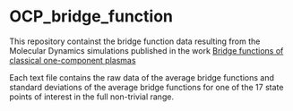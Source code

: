 # OCP_bridge_function

This repository containst the bridge function data resulting from the Molecular Dynamics simulations published in the work [Bridge functions of classical one-component plasmas](https://www.google.com)


Each text file contains the raw data of the average bridge functions and standard deviations of the average bridge functions for one of the 17 state points of interest in the full non-trivial range.
